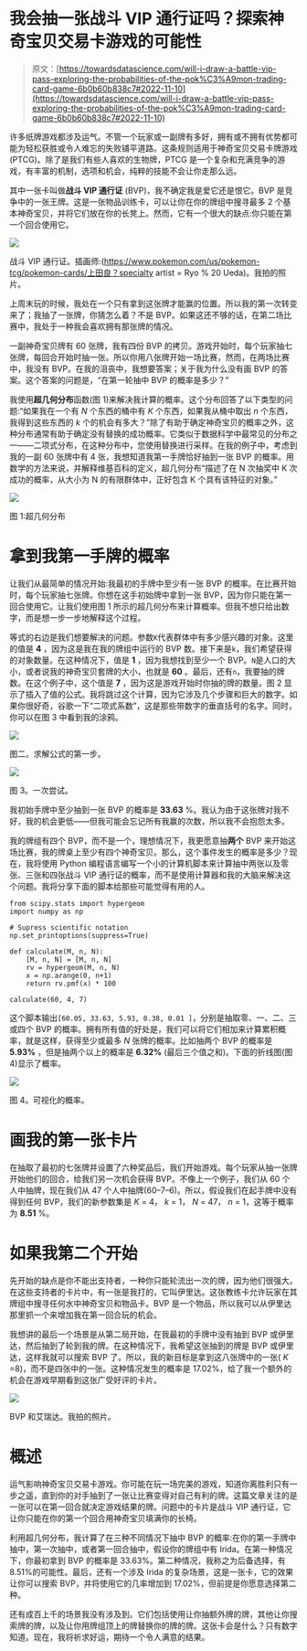 # 我会抽一张战斗 VIP 通行证吗？探索神奇宝贝交易卡游戏的可能性

> 原文：[https://towardsdatascience.com/will-i-draw-a-battle-vip-pass-exploring-the-probabilities-of-the-pok%C3%A9mon-trading-card-game-6b0b60b838c7#2022-11-10](https://towardsdatascience.com/will-i-draw-a-battle-vip-pass-exploring-the-probabilities-of-the-pok%C3%A9mon-trading-card-game-6b0b60b838c7#2022-11-10)

许多纸牌游戏都涉及运气。不管一个玩家或一副牌有多好，拥有或不拥有优势都可能为轻松获胜或令人难忘的失败铺平道路。这条规则适用于神奇宝贝交易卡牌游戏(PTCG)。除了是我们有些人喜欢的生物牌，PTCG 是一个复杂和充满竞争的游戏，有丰富的机制，选项和机会，纯粹的技能不会让你走那么远。

其中一张卡叫做**战斗 VIP 通行证** (BVP)，我不确定我是爱它还是恨它。BVP 是竞争中的一张王牌。这是一张物品训练卡，可以让你在你的牌组中搜寻最多 2 个基本神奇宝贝，并将它们放在你的长凳上。然而，它有一个很大的缺点:你只能在第一个回合使用它。

![](../Images/eab3faf9cce0a0751b5775260b6b85a5.png)

战斗 VIP 通行证。插画师:(https://www.pokemon.com/us/pokemon-tcg/pokemon-cards/上田良？specialty artist = Ryo % 20 Ueda)。我拍的照片。

上周末玩的时候，我处在一个只有拿到这张牌才能赢的位置。所以我的第一次转变来了；我抽了一张牌，你猜怎么着？不是 BVP。如果这还不够的话，在第二场比赛中，我处于一种我会喜欢拥有那张牌的情况。

一副神奇宝贝牌有 60 张牌，我有四份 BVP 的拷贝。游戏开始时，每个玩家抽七张牌，每回合开始时抽一张。所以你用八张牌开始一场比赛，然而，在两场比赛中，我没有 BVP。在我的沮丧中，我想要答案；关于我为什么没有画 BVP 的答案。这个答案的问题是，“在第一轮抽中 BVP 的概率是多少？”

我使用**超几何分布**函数(图 1)来解决我计算的概率。这个分布回答了以下类型的问题:“如果我在一个有 *N* 个东西的桶中有 *K* 个东西，如果我从桶中取出 *n* 个东西，我得到这些东西的 *k* 个的机会有多大？”除了有助于确定神奇宝贝的概率之外，这种分布通常有助于确定没有替换的成功概率。它类似于数据科学中最常见的分布之一——二项式分布，在这种分布中，您使用替换进行采样。在我的例子中，考虑到我的一副 60 张牌中有 4 张，我想知道我第一手牌恰好抽到一张 BVP 的概率。用数学的方法来说，并解释维基百科的定义，超几何分布“描述了在 N 次抽奖中 K 次成功的概率，从大小为 N 的有限群体中，正好包含 K 个具有该特征的对象。”

![](../Images/ceca7c1f973f1c61c63004eeff8029fc.png)

图 1:超几何分布

# 拿到我第一手牌的概率

让我们从最简单的情况开始:我最初的手牌中至少有一张 BVP 的概率。在比赛开始时，每个玩家抽七张牌。你想在这手初始牌中拿到一张 BVP，因为你只能在第一回合使用它。让我们使用图 1 所示的超几何分布来计算概率。但我不想只给出数字，而是想一步一步地解释这个过程。

等式的右边是我们想要解决的问题。参数`K`代表群体中有多少感兴趣的对象。这里的值是 **4** ，因为这是我在我的牌组中运行的 BVP 数。接下来是`k`，我们希望获得的对象数量。在这种情况下，值是 **1** ，因为我想找到至少一个 BVP。`N`是人口的大小，或者说我的神奇宝贝套牌的大小，也就是 **60** 。最后，还有`n`，我要抽的牌数。在这个例子中，这个值是 **7** ，因为这是游戏开始时你抽的牌的数量。图 2 显示了插入了值的公式。我将跳过这个计算，因为它涉及几个步骤和巨大的数字。如果你很好奇，谷歌一下“二项式系数”，这是那些带数字的垂直括号的名字。同时，你可以在图 3 中看到我的涂鸦。

![](../Images/2ecca2a42e06970410a8d2e0e07dfabd.png)

图二。求解公式的第一步。

![](../Images/b926efc8f297899a3212127748f9de5f.png)

图 3。一次尝试。

我初始手牌中至少抽到一张 BVP 的概率是 **33.63** %。我认为由于这张牌对我不好，我的机会更低——但我可能会忘记所有我赢的次数，所以我不会抱怨太多。

我的牌组有四个 BVP，而不是一个，理想情况下，我更愿意抽**两个** BVP 来开始这场比赛，我的牌桌上至少有四个神奇宝贝。那么，这个事件发生的概率是多少？现在，我将使用 Python 编程语言编写一个小的计算机脚本来计算抽中两张以及零张、三张和四张战斗 VIP 通行证的概率，而不是使用计算器和我的大脑来解决这个问题。我将分享下面的脚本给那些可能觉得有用的人。

```
from scipy.stats import hypergeom
import numpy as np

# Supress scientific notation
np.set_printoptions(suppress=True)

def calculate(M, n, N):
    [M, n, N] = [M, n, N]
    rv = hypergeom(M, n, N)
    x = np.arange(0, n+1)
    return rv.pmf(x) * 100

calculate(60, 4, 7)
```

这个脚本输出`[60.05, 33.63, 5.93, 0.38, 0.01 ]`，分别是抽取零、一、二、三或四个 BVP 的概率。拥有所有值的好处是，我们可以将它们相加来计算累积概率，就是这样，获得至少或最多 *N* 张牌的概率。比如抽两个 BVP 的概率是 **5.93%** ，但是抽两个以上的概率是 **6.32%** (最后三个值之和)。下面的折线图(图 4)显示了概率。

![](../Images/6b7835aeb141a132f116b5fe96befab0.png)

图 4。可视化的概率。

# 画我的第一张卡片

在抽取了最初的七张牌并设置了六种奖品后，我们开始游戏。每个玩家从抽一张牌开始他们的回合，给我们另一次机会获得 BVP。不像上一个例子，我们从 60 个人中抽牌，现在我们从 47 个人中抽牌(60–7–6)。所以，假设我们在起手牌中没有得到任何 BVP，我们的新参数集是 *K* = 4， *k* = 1， *N* = 47， *n* = 1，这等于概率为 **8.51** %。

# 如果我第二个开始

先开始的缺点是你不能出支持者，一种你只能轮流出一次的牌，因为他们很强大。在这些支持者的卡片中，有一张是我打的，它叫伊里达。这张教练卡允许玩家在其牌组中搜寻任何水中神奇宝贝和物品卡。BVP 是一个物品，所以我可以从伊里达那里抓一个来增加我在第一回合玩的机会。

我想讲的最后一个场景是从第二局开始，在我最初的手牌中没有抽到 BVP 或伊里达，然后抽到了轮到我的牌。在这种情况下，我希望这张抽到的牌是 BVP 或伊里达，这样我就可以搜索 BVP 了。所以，我的新目标是拿到这八张牌中的一张( *K* =8)，而不是四张中的一张。这种情况发生的概率是 17.02%，给了我一个额外的机会在游戏早期看到这张广受好评的卡片。

![](../Images/8d3823def2230c5d1edec9e9191f8c04.png)

BVP 和艾瑞达。我拍的照片。

# 概述

运气影响神奇宝贝交易卡游戏。你可能在玩一场完美的游戏，知道你离胜利只有一步之遥，直到你的对手抽到了一张让比赛变得对自己有利的牌。这篇文章关注的是一张可以在第一回合就决定游戏结果的牌。问题中的卡片是战斗 VIP 通行证，它让你只能在你的第一个回合用神奇宝贝填满你的长椅。

利用超几何分布，我计算了在三种不同情况下抽中 BVP 的概率:在你的第一手牌中抽中，第一次抽中，或者第一回合抽中，假设你的牌组中有 Irida。在第一种情况下，你最初拿到 BVP 的概率是 33.63%。第二种情况，我称之为后备选择，有 8.51%的可能性。最后，还有一个涉及 Irida 的复杂场景，这是一张卡，它的效果让你可以搜索 BVP，并将使用它的几率增加到 17.02%，但前提是你愿意选择第二种。

还有成百上千的场景我没有涉及到。它们包括使用让你抽额外牌的牌，其他让你搜索牌的牌，以及让你用牌组顶上的牌替换你的牌的牌。这张卡会是什么？只有数字知道。现在，我将祈求好运，期待一个令人满意的结果。